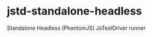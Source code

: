 jstd-standalone-headless
========================

Standalone Headless (PhantomJS) JsTestDriver runner